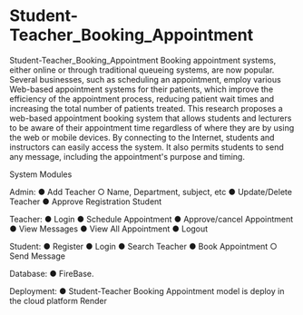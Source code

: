 # Student-Teacher_Booking_Appointment
Student-Teacher_Booking_Appointment
Booking appointment systems, either online or through traditional queueing systems, are now popular. Several businesses, such as scheduling an appointment, employ various Web-based appointment systems for their patients, which improve the efficiency of the appointment process, reducing patient wait times and increasing the total number of patients treated. This research proposes a web-based appointment booking system that allows students and lecturers to be aware of their appointment time regardless of where they are by using the web or mobile devices. By connecting to the Internet, students and instructors can easily access the system. It also permits students to send any message, including the appointment's purpose and timing.

System Modules

Admin: 
● Add Teacher
○ Name, Department, subject, etc 
● Update/Delete Teacher
● Approve Registration Student

Teacher: 
● Login
● Schedule Appointment 
● Approve/cancel Appointment 
● View Messages
● View All Appointment
● Logout

Student:
● Register
● Login
● Search Teacher
● Book Appointment
○ Send Message

Database:
● FireBase.

Deployment:
● Student-Teacher Booking Appointment model is deploy in the cloud platform Render



 
